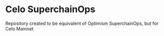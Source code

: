 # Celo SuperchainOps

Repository created to be equivalent of Optimism SuperchainOps, but for Celo Mainnet

